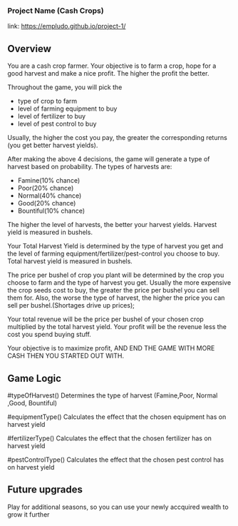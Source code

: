 ### Project Name (Cash Crops)
link: https://empludo.github.io/project-1/
## Overview
You are a cash crop farmer. Your objective is to farm a crop, hope for a good harvest and make a nice profit. The higher the profit the better.

Throughout the game, you will pick the

* type of crop to farm
* level of farming equipment to buy
* level of fertilizer to buy
* level of pest control to buy

Usually, the higher the cost you pay, the greater the corresponding returns (you get better harvest yields).


After making the above 4 decisions, the game will generate a type of harvest based on probability. The types of harvests are:
* Famine(10% chance)
* Poor(20% chance)
* Normal(40% chance)
* Good(20% chance)
* Bountiful(10% chance)

The higher the level of harvests, the better your harvest yields. Harvest yield is measured in bushels.

Your Total Harvest Yield is determined by the type of harvest you get and the level of farming equipment/fertilizer/pest-control you choose to buy.
Total harvest yield is measured in bushels.

The price per bushel of crop you plant will be determined by the crop you choose to farm and the type of harvest you get.
Usually the more expensive the crop seeds cost to buy, the greater the price per bushel you can sell them for.
Also, the worse the type of harvest, the higher the price you can sell per bushel.(Shortages drive up prices);

Your total revenue will be the price per bushel of your chosen crop multiplied by the total harvest yield. Your profit will be the revenue less the cost you spend buying stuff.

Your objective is to maximize profit, AND END THE GAME WITH MORE CASH THEN YOU STARTED OUT WITH.


## Game Logic
#typeOfHarvest()
Determines the type of harvest (Famine,Poor, Normal ,Good, Bountiful)

#equipmentType()
Calculates the effect that the chosen equipment has on harvest yield

#fertilizerType()
Calculates the effect that the chosen fertilizer has on harvest yield

#pestControlType()
Calculates the effect that the chosen pest control has on harvest yield

## Future upgrades
Play for additional seasons, so you can use your newly accquired wealth to grow it further
